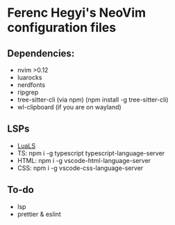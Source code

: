 # Ferenc Hegyi's NeoVim configuration files
## Dependencies:
- nvim >0.12
- luarocks
- nerdfonts
- ripgrep
- tree-sitter-cli (via npm) (npm install -g tree-sitter-cli)
- wl-clipboard (if you are on wayland)

## LSPs
- [LuaLS](https://github.com/LuaLS/lua-language-server)
- TS: npm i -g typescript typescript-language-server
- HTML: npm i -g vscode-html-language-server
- CSS: npm i -g vscode-css-language-server

## To-do
- lsp
- prettier & eslint
